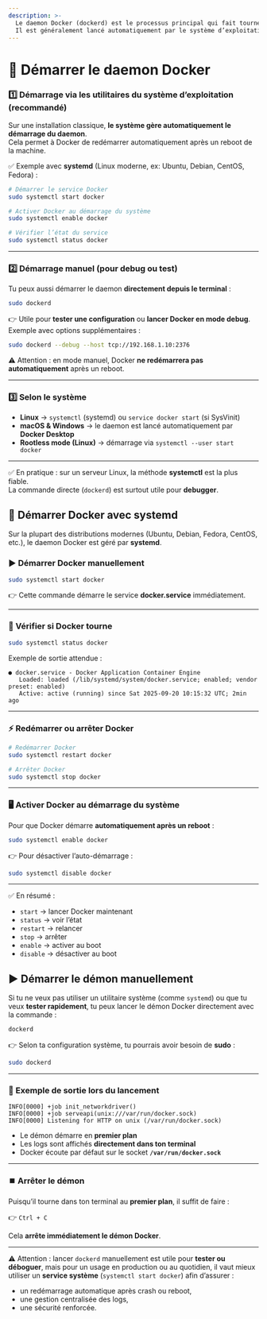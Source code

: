```yaml
---
description: >-
  Le daemon Docker (dockerd) est le processus principal qui fait tourner Docker.
  Il est généralement lancé automatiquement par le système d’exploitation.
---
```


# 🚀 Démarrer le daemon Docker

### 1️⃣ Démarrage via les utilitaires du système d’exploitation (recommandé)

Sur une installation classique, **le système gère automatiquement le démarrage du daemon**.\
Cela permet à Docker de redémarrer automatiquement après un reboot de la machine.

✅ Exemple avec **systemd** (Linux moderne, ex: Ubuntu, Debian, CentOS, Fedora) :

```bash
# Démarrer le service Docker
sudo systemctl start docker

# Activer Docker au démarrage du système
sudo systemctl enable docker

# Vérifier l’état du service
sudo systemctl status docker
```

***

### 2️⃣ Démarrage manuel (pour debug ou test)

Tu peux aussi démarrer le daemon **directement depuis le terminal** :

```bash
sudo dockerd
```

👉 Utile pour **tester une configuration** ou **lancer Docker en mode debug**.\
Exemple avec options supplémentaires :

```bash
sudo dockerd --debug --host tcp://192.168.1.10:2376
```

⚠️ Attention : en mode manuel, Docker **ne redémarrera pas automatiquement** après un reboot.

***

### 3️⃣ Selon le système

* **Linux** → `systemctl` (systemd) ou `service docker start` (si SysVinit)
* **macOS & Windows** → le daemon est lancé automatiquement par **Docker Desktop**
* **Rootless mode (Linux)** → démarrage via `systemctl --user start docker`

***

✅ En pratique : sur un serveur Linux, la méthode **systemctl** est la plus fiable.\
La commande directe (`dockerd`) est surtout utile pour **debugger**.

## 🚀 Démarrer Docker avec **systemd**

Sur la plupart des distributions modernes (Ubuntu, Debian, Fedora, CentOS, etc.), le daemon Docker est géré par **systemd**.

### ▶️ Démarrer Docker manuellement

```bash
sudo systemctl start docker
```

👉 Cette commande démarre le service **docker.service** immédiatement.

***

### 🔄 Vérifier si Docker tourne

```bash
sudo systemctl status docker
```

Exemple de sortie attendue :

```
● docker.service - Docker Application Container Engine
   Loaded: loaded (/lib/systemd/system/docker.service; enabled; vendor preset: enabled)
   Active: active (running) since Sat 2025-09-20 10:15:32 UTC; 2min ago
```

***

### ⚡ Redémarrer ou arrêter Docker

```bash
# Redémarrer Docker
sudo systemctl restart docker

# Arrêter Docker
sudo systemctl stop docker
```

***

### 🖥️ Activer Docker au démarrage du système

Pour que Docker démarre **automatiquement après un reboot** :

```bash
sudo systemctl enable docker
```

👉 Pour désactiver l’auto-démarrage :

```bash
sudo systemctl disable docker
```

***

✅ En résumé :

* `start` → lancer Docker maintenant
* `status` → voir l’état
* `restart` → relancer
* `stop` → arrêter
* `enable` → activer au boot
* `disable` → désactiver au boot

## ▶️ Démarrer le démon **manuellement**

Si tu ne veux pas utiliser un utilitaire système (comme `systemd`) ou que tu veux **tester rapidement**, tu peux lancer le démon Docker directement avec la commande :

```bash
dockerd
```

👉 Selon ta configuration système, tu pourrais avoir besoin de **sudo** :

```bash
sudo dockerd
```

***

### 🔎 Exemple de sortie lors du lancement

```
INFO[0000] +job init_networkdriver()
INFO[0000] +job serveapi(unix:///var/run/docker.sock)
INFO[0000] Listening for HTTP on unix (/var/run/docker.sock)
```

* Le démon démarre en **premier plan**
* Les logs sont affichés **directement dans ton terminal**
* Docker écoute par défaut sur le socket **`/var/run/docker.sock`**

***

### ⏹️ Arrêter le démon

Puisqu’il tourne dans ton terminal au **premier plan**, il suffit de faire :

👉 `Ctrl + C`

Cela **arrête immédiatement le démon Docker**.

***

⚠️ Attention : lancer `dockerd` manuellement est utile pour **tester ou déboguer**, mais pour un usage en production ou au quotidien, il vaut mieux utiliser un **service système** (`systemctl start docker`) afin d’assurer :

* un redémarrage automatique après crash ou reboot,
* une gestion centralisée des logs,
* une sécurité renforcée.
